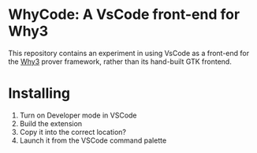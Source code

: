 # WhyCode: A VsCode front-end for Why3

This repository contains an experiment in using VsCode as a front-end for the [Why3](http://why3.lri.fr) prover framework, rather than its hand-built GTK frontend.

# Installing

1. Turn on Developer mode in VSCode
2. Build the extension
3. Copy it into the correct location?
4. Launch it from the VSCode command palette

